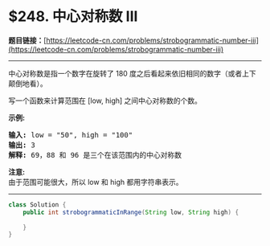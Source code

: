# $248. 中心对称数 III

**题目链接：**[https://leetcode-cn.com/problems/strobogrammatic-number-iii](https://leetcode-cn.com/problems/strobogrammatic-number-iii)

---

<div class="content__1Y2H">
 <div class="notranslate">
  <p>中心对称数是指一个数字在旋转了&nbsp;180 度之后看起来依旧相同的数字（或者上下颠倒地看）。</p> 
  <p>写一个函数来计算范围在 [low, high] 之间中心对称数的个数。</p> 
  <p><strong>示例:</strong></p> 
  <pre class="language-text"><strong>输入:</strong> low = "50", high = "100"
<strong>输出:</strong> 3 
<strong>解释: </strong>69，88 和 96 是三个在该范围内的中心对称数</pre> 
  <p><strong>注意:</strong><br> 由于范围可能很大，所以 low 和 high 都用字符串表示。</p> 
 </div>
</div>

---

```java
class Solution {
    public int strobogrammaticInRange(String low, String high) {
        
    }
}
```